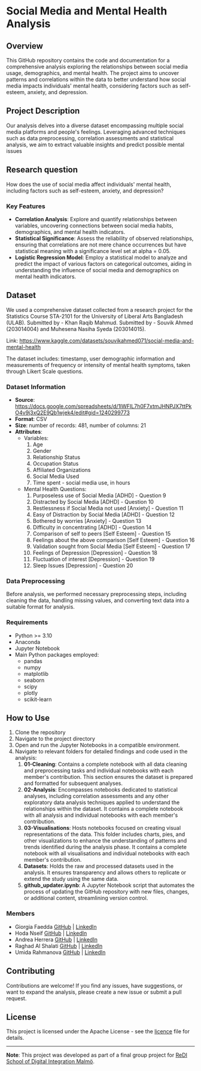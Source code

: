 # Social Media and Mental Health Analysis

## Overview

This GitHub repository contains the code and documentation for a comprehensive analysis exploring the relationships between social media usage, demographics, and mental health. The project aims to uncover patterns and correlations within the data to better understand how social media impacts individuals' mental health, considering factors such as self-esteem, anxiety, and depression.

## Project Description

Our analysis delves into a diverse dataset encompassing multiple social media platforms and people's feelings. Leveraging advanced techniques such as data preprocessing, correlation assessments and statistical analysis, we aim to extract valuable insights and predict possible mental issues

## Research question

How does the use of social media affect individuals' mental health, including factors such as self-esteem, anxiety, and depression?

### Key Features

- **Correlation Analysis**: Explore and quantify relationships between variables, uncovering connections between social media habits, demographics, and mental health indicators.
- **Statistical Significance**: Assess the reliability of observed relationships, ensuring that correlations are not mere chance occurrences but have statistical meaning with a significance level set at alpha = 0.05.
- **Logistic Regression Model**: Employ a statistical model to analyze and predict the impact of various factors on categorical outcomes, aiding in understanding the influence of social media and demographics on mental health indicators.

## Dataset

We used a comprehensive dataset collected from a research project for the Statistics Course STA-2101 for the University of Liberal Arts Bangladesh (ULAB). Submitted by - Khan Raqib Mahmud. Submitted by - Souvik Ahmed (203014004) and Muhesena Nasiha Syeda (203014015).

Link: <https://www.kaggle.com/datasets/souvikahmed071/social-media-and-mental-health>

The dataset includes: timestamp, user demographic information and measurements of frequency or intensity of mental health symptoms, taken through Likert Scale questions.

### Dataset Information

- **Source**: <https://docs.google.com/spreadsheets/d/1lWFIL7h0F7xtmJHNPJX7ttPkO4v9j3xQ2E9Qb1wjek4/edit#gid=1240299773>
- **Format**: CSV
- **Size**: number of records: 481, number of columns: 21
- **Attributes**:
  - Variables:
    1. Age
    2. Gender
    3. Relationship Status
    4. Occupation Status
    5. Affiliated Organizations
    6. Social Media Used
    7. Time spent - social media use, in hours
  - Mental Health Questions:
    1. Purposeless use of Social Media [ADHD] - Question 9
    2. Distracted by Social Media [ADHD] - Question 10
    3. Restlessness if Social Media not used [Anxiety] - Question 11
    4. Easy of Distraction by Social Media [ADHD] - Question 12
    5. Bothered by worries [Anxiety] - Question 13
    6. Difficulty in concentrating [ADHD] - Question 14
    7. Comparison of self to peers [Self Esteem] - Question 15
    8. Feelings about the above comparison [Self Esteem] - Question 16
    9. Validation sought from Social Media [Self Esteem] - Question 17
    10. Feelings of Depression [Depression] - Question 18
    11. Fluctuation of interest [Depression] - Question 19
    12. Sleep Issues [Depression] - Question 20

### Data Preprocessing

Before analysis, we performed necessary preprocessing steps, including cleaning the data, handling missing values, and converting text data into a suitable format for analysis.

### Requirements

- Python >= 3.10
- Anaconda
- Jupyter Notebook
- Main Python packages employed:
  - pandas
  - numpy
  - matplotlib
  - seaborn
  - scipy
  - plotly
  - scikit-learn

## How to Use

1. Clone the repository
2. Navigate to the project directory
3. Open and run the Jupyter Notebooks in a compatible environment.
4. Navigate to relevant folders for detailed findings and code used in the analysis:
    1. **01-Cleaning**: Contains a complete notebook with all data cleaning and preprocessing tasks and individual notebooks with each member's contribution. This section ensures the dataset is prepared and formatted for subsequent analyses.
    2. **02-Analysis**: Encompasses notebooks dedicated to statistical analyses, including correlation assessments and any other exploratory data analysis techniques applied to understand the relationships within the dataset. It contains a complete notebook with all analysis and individual notebooks with each member's contribution.
    3. **03-Visualisations**: Hosts notebooks focused on creating visual representations of the data. This folder includes charts, pies, and other visualizations to enhance the understanding of patterns and trends identified during the analysis phase. It contains a complete notebook with all visualisations and individual notebooks with each member's contribution.
    4. **Datasets**: Holds the raw and processed datasets used in the analysis. It ensures transparency and allows others to replicate or extend the study using the same data.
    5. **github_updater.ipynb**: A Jupyter Notebook script that automates the process of updating the GitHub repository with new files, changes, or additional content, streamlining version control.

### Members

- Giorgia Faedda [GitHub](https://github.com/fgiorgia) | [LinkedIn](https://www.linkedin.com/in/fgiorgia/)
- Hoda Nseif [GitHub](https://github.com/12345475) | [LinkedIn](https://www.linkedin.com/in/hoda-nseif-94398b201/)
- Andrea Herrera [GitHub](https://github.com/Andrea18364) | [LinkedIn](https://www.linkedin.com/in/andrea-herrera-3a027a184/)
- Raghad Al Shalati [GitHub](https://github.com/raghadalshalati) | [LinkedIn](https://www.linkedin.com/in/raghad-al-shalati-241152162/)
- Umida Rahmanova [GitHub](https://github.com/Adimu83) | [LinkedIn](https://www.linkedin.com/in/umida-rahmanova-7317752a/)

## Contributing

Contributions are welcome! If you find any issues, have suggestions, or want to expand the analysis, please create a new issue or submit a pull request.

## License

This project is licensed under the Apache License - see the [licence](./LICENSE) file for details.

---

**Note**: This project was developed as part of a final group project for [ReDI School of Digital Integration Malmö](https://www.redi-school.org/redi-school-malmo).
